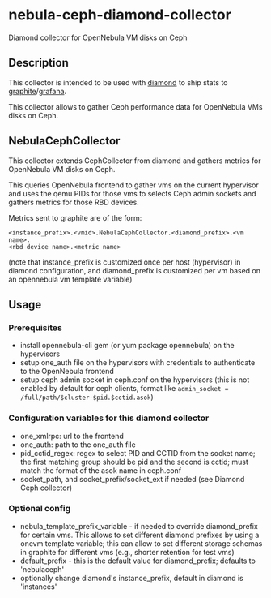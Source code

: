 # nebula-ceph-diamond-collector

Diamond collector for OpenNebula VM disks on Ceph

## Description

This collector is intended to be used with [diamond](https://github.com/python-diamond/Diamond) to ship stats to [graphite](http://graphite.wikidot.com/)/[grafana](http://grafana.org/).

This collector allows to gather Ceph performance data for OpenNebula VMs disks on Ceph.


## NebulaCephCollector

This collector extends CephCollector from diamond and gathers metrics for
OpenNebula VM disks on Ceph.

This queries OpenNebula frontend to gather vms on the current hypervisor and
uses the qemu PIDs for those vms to selects Ceph admin sockets and gathers
metrics for those RBD devices.

Metrics sent to graphite are of the form: 

    <instance_prefix>.<vmid>.NebulaCephCollector.<diamond_prefix>.<vm name>.
    <rbd device name>.<metric name>

(note that instance_prefix is customized once per host (hypervisor) in diamond configuration, and diamond_prefix is customized per vm based on an opennebula vm template variable)

## Usage

### Prerequisites
- install opennebula-cli gem (or yum package opennebula) on the hypervisors
- setup one_auth file on the hypervisors with credentials to authenticate to the OpenNebula frontend
- setup ceph admin socket in ceph.conf on the hypervisors (this is not enabled by default for ceph clients, format like `admin_socket = /full/path/$cluster-$pid.$cctid.asok`)

### Configuration variables for this diamond collector
- one_xmlrpc: url to the frontend
- one_auth: path to the one_auth file
- pid_cctid_regex: regex to select PID and CCTID from the socket name; the first matching group should be pid and the second is cctid; must match the format of the asok name in ceph.conf
- socket_path, and socket_prefix/socket_ext if needed (see Diamond Ceph collector)

### Optional config

- nebula_template_prefix_variable - if needed to override diamond_prefix for certain vms. This allows to set different diamond prefixes by using a onevm template variable; this can allow to set different storage schemas in graphite for different vms (e.g., shorter retention for test vms)
- default_prefix - this is the default value for diamond_prefix; defaults to 'nebulaceph'
- optionally change diamond's instance_prefix, default in diamond is 'instances'
